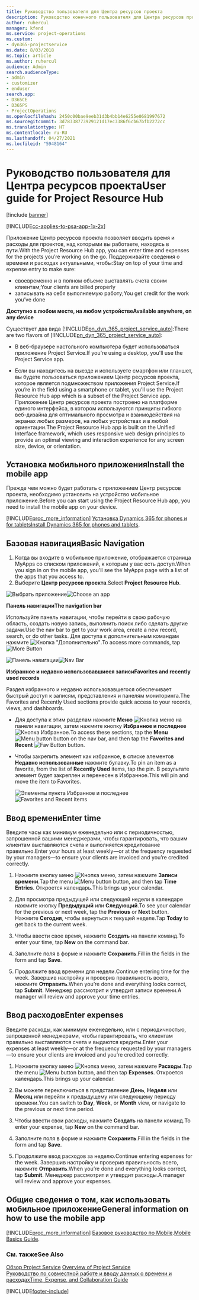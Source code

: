```yaml
---
title: Руководство пользователя для Центра ресурсов проекта
description: Руководство конечного пользователя для Центра ресурсов проекта для Project Service
author: ruhercul
manager: kfend
ms.service: project-operations
ms.custom:
- dyn365-projectservice
ms.date: 8/03/2018
ms.topic: article
ms.author: ruhercul
audience: Admin
search.audienceType:
- admin
- customizer
- enduser
search.app:
- D365CE
- D365PS
- ProjectOperations
ms.openlocfilehash: 2450c00bae9eeb31d3b4bb14e6255e0681997672
ms.sourcegitcommit: 3d78338773929121d17ec3386f6cb67bfb2272cc
ms.translationtype: HT
ms.contentlocale: ru-RU
ms.lasthandoff: 04/27/2021
ms.locfileid: "5948164"
---
```

# <a name="user-guide-for-project-resource-hub"></a><span data-ttu-id="6668a-103">Руководство пользователя для Центра ресурсов проекта</span><span class="sxs-lookup"><span data-stu-id="6668a-103">User guide for Project Resource Hub</span></span>

[!include [banner](../includes/psa-now-project-operations.md)]

[!INCLUDE[cc-applies-to-psa-app-1x-2x](../includes/cc-applies-to-psa-app-1x-2x.md)]

<span data-ttu-id="6668a-104">Приложение Центр ресурсов проекта позволяет вводить время и расходы для проектов, над которыми вы работаете, находясь в пути.</span><span class="sxs-lookup"><span data-stu-id="6668a-104">With the Project Resource Hub app, you can enter time and expenses for the projects you’re working on the go.</span></span> <span data-ttu-id="6668a-105">Поддерживайте сведения о времени и расходах актуальными, чтобы:</span><span class="sxs-lookup"><span data-stu-id="6668a-105">Stay on top of your time and expense entry to make sure:</span></span>

- <span data-ttu-id="6668a-106">своевременно и в полном объеме выставлять счета своим клиентам;</span><span class="sxs-lookup"><span data-stu-id="6668a-106">Your clients are billed properly</span></span>
- <span data-ttu-id="6668a-107">записывать на себя выполняемую работу;</span><span class="sxs-lookup"><span data-stu-id="6668a-107">You get credit for the work you’ve done</span></span>

<span data-ttu-id="6668a-108">**Доступно в любом месте, на любом устройстве**</span><span class="sxs-lookup"><span data-stu-id="6668a-108">**Available anywhere, on any device**</span></span>

<span data-ttu-id="6668a-109">Существует два вида [!INCLUDE[pn_dyn_365_project_service_auto](../includes/pn-dyn-365-project-service-auto.md)]:</span><span class="sxs-lookup"><span data-stu-id="6668a-109">There are two flavors of [!INCLUDE[pn_dyn_365_project_service_auto](../includes/pn-dyn-365-project-service-auto.md)]:</span></span> 

- <span data-ttu-id="6668a-110">В веб-браузере настольного компьютера будет использоваться приложение Project Service.</span><span class="sxs-lookup"><span data-stu-id="6668a-110">If you're using a desktop, you'll use the Project Service app.</span></span> 

- <span data-ttu-id="6668a-111">Если вы находитесь на выезде и используете смартфон или планшет, вы будете пользоваться приложением Центр ресурсов проекта, которое является подмножеством приложения Project Service.</span><span class="sxs-lookup"><span data-stu-id="6668a-111">If you’re in the field using a smartphone or tablet, you’ll use the Project Resource Hub app which is a subset of the Project Service  app.</span></span> <span data-ttu-id="6668a-112">Приложение Центр ресурсов проекта построено на платформе единого интерфейса, в котором используются принципы гибкого веб-дизайна для оптимального просмотра и взаимодействия на экранах любых размеров, на любых устройствах и в любой ориентации.</span><span class="sxs-lookup"><span data-stu-id="6668a-112">The Project Resource Hub app is built on the Unified Interface framework, which uses responsive web design principles to provide an optimal viewing and interaction experience for any screen size, device, or orientation.</span></span> 


## <a name="install-the-mobile-app"></a><span data-ttu-id="6668a-113">Установка мобильного приложения</span><span class="sxs-lookup"><span data-stu-id="6668a-113">Install the mobile app</span></span>
<span data-ttu-id="6668a-114">Прежде чем можно будет работать с приложением Центр ресурсов проекта, необходимо установить на устройство мобильное приложение.</span><span class="sxs-lookup"><span data-stu-id="6668a-114">Before you can start using the Project Resource Hub app, you need to install the mobile app on your device.</span></span> 

[!INCLUDE[proc_more_information](../includes/proc-more-information.md)] <span data-ttu-id="6668a-115">[Установка Dynamics 365 for phones и for tablets](/dynamics365/mobile-app/install-dynamics-365-for-phones-and-tablets)</span><span class="sxs-lookup"><span data-stu-id="6668a-115">[Install Dynamics 365 for phones and tablets](/dynamics365/mobile-app/install-dynamics-365-for-phones-and-tablets).</span></span>

## <a name="basic-navigation"></a><span data-ttu-id="6668a-116">Базовая навигация</span><span class="sxs-lookup"><span data-stu-id="6668a-116">Basic Navigation</span></span>
1.  <span data-ttu-id="6668a-117">Когда вы входите в мобильное приложение, отображается страница MyApps со списком приложений, к которым у вас есть доступ.</span><span class="sxs-lookup"><span data-stu-id="6668a-117">When you sign in on the mobile app, you’ll see the MyApps page with a list of the apps that you access to.</span></span> 
2.  <span data-ttu-id="6668a-118">Выберите **Центр ресурсов проекта**.</span><span class="sxs-lookup"><span data-stu-id="6668a-118">Select **Project Resource Hub**.</span></span>

<span data-ttu-id="6668a-119">![Выбрать приложение](media/chooseApp_1.png "Выбрать приложение")</span><span class="sxs-lookup"><span data-stu-id="6668a-119">![Choose an app](media/chooseApp_1.png "Choose an app")</span></span>

<span data-ttu-id="6668a-120">**Панель навигации**</span><span class="sxs-lookup"><span data-stu-id="6668a-120">**The navigation bar**</span></span>

<span data-ttu-id="6668a-121">Используйте панель навигации, чтобы перейти в свою рабочую область, создать новую запись, выполнить поиск либо сделать другие задачи.</span><span class="sxs-lookup"><span data-stu-id="6668a-121">Use the nav bar to get to your work area, create a new record, search, or do other tasks.</span></span> <span data-ttu-id="6668a-122">Для доступа к дополнительным командам нажмите ![Кнопка "Дополнительно"](media/MoreButton.png "Кнопка &quot;Подробнее&quot;").</span><span class="sxs-lookup"><span data-stu-id="6668a-122">To access more commands, tap ![More Button](media/MoreButton.png "More Button")</span></span>

<span data-ttu-id="6668a-123">![Панель навигации](media/NavBar_2.png "Панель навигации")</span><span class="sxs-lookup"><span data-stu-id="6668a-123">![Nav Bar](media/NavBar_2.png "Nav Bar")</span></span>

<span data-ttu-id="6668a-124">**Избранное и недавно использовавшиеся записи**</span><span class="sxs-lookup"><span data-stu-id="6668a-124">**Favorites and recently used records**</span></span>

<span data-ttu-id="6668a-125">Раздел избранного и недавно использовавшегося обеспечивает быстрый доступ к записям, представления и панелям мониторинга.</span><span class="sxs-lookup"><span data-stu-id="6668a-125">The Favorites and Recently Used sections provide quick access to your records, views, and dashboards.</span></span> 

- <span data-ttu-id="6668a-126">Для доступа к этим разделам нажмите **Меню** ![Кнопка меню](media/MenuButton.png "Кнопка меню") на панели навигации, затем нажмите кнопку **Избранное и последнее** ![Кнопка Избранное](media/FavButton.png "Кнопка избранного").</span><span class="sxs-lookup"><span data-stu-id="6668a-126">To access these sections, tap the **Menu** ![Menu button](media/MenuButton.png "Menu button") button on the nav bar, and then tap the **Favorites and Recent** ![Fav Button](media/FavButton.png "Fav Button") button.</span></span>

- <span data-ttu-id="6668a-127">Чтобы закрепить элемент как избранное, в списке элементов **Недавно использованные** нажмите булавку.</span><span class="sxs-lookup"><span data-stu-id="6668a-127">To pin an item as a favorite, from the list of **Recently Used** items, tap the pin.</span></span> <span data-ttu-id="6668a-128">В результате элемент будет закреплен и перенесен в Избранное.</span><span class="sxs-lookup"><span data-stu-id="6668a-128">This will pin and move the item to Favorites.</span></span>

  <span data-ttu-id="6668a-129">![Элементы пункта Избранное и последнее](media/Favs_3.png "Элементы пункта Избранное и последнее")</span><span class="sxs-lookup"><span data-stu-id="6668a-129">![Favorites and Recent items](media/Favs_3.png "Favorites and Recent items")</span></span>
 
## <a name="enter-time"></a><span data-ttu-id="6668a-130">Ввод времени</span><span class="sxs-lookup"><span data-stu-id="6668a-130">Enter time</span></span>
<span data-ttu-id="6668a-131">Введите часы как минимум еженедельно или с периодичностью, запрошенной вашими менеджерами, чтобы гарантировать, что вашим клиентам выставляются счета и выполняется кредитование правильно.</span><span class="sxs-lookup"><span data-stu-id="6668a-131">Enter your hours at least weekly—or at the frequency requested by your managers—to ensure your clients are invoiced and you’re credited correctly.</span></span>

1. <span data-ttu-id="6668a-132">Нажмите кнопку меню ![Кнопка меню](media/MenuButton.png "Кнопка меню"), затем нажмите **Записи времени**.</span><span class="sxs-lookup"><span data-stu-id="6668a-132">Tap the menu ![Menu button](media/MenuButton.png "Menu button") button, and then tap **Time Entries**.</span></span> <span data-ttu-id="6668a-133">Откроется календарь.</span><span class="sxs-lookup"><span data-stu-id="6668a-133">This brings up your calendar.</span></span>

2. <span data-ttu-id="6668a-134">Для просмотра предыдущей или следующей недели в календаре нажмите кнопку **Предыдущий** или **Следующий**.</span><span class="sxs-lookup"><span data-stu-id="6668a-134">To see your calendar for the previous or next week, tap the **Previous** or **Next** button.</span></span> <span data-ttu-id="6668a-135">Нажмите **Сегодня**, чтобы вернуться к текущей неделе.</span><span class="sxs-lookup"><span data-stu-id="6668a-135">Tap **Today** to get back to the current week.</span></span>

3. <span data-ttu-id="6668a-136">Чтобы ввести свое время, нажмите **Создать** на панели команд.</span><span class="sxs-lookup"><span data-stu-id="6668a-136">To enter your time, tap **New** on the command bar.</span></span> 

4. <span data-ttu-id="6668a-137">Заполните поля в форме и нажмите **Сохранить**.</span><span class="sxs-lookup"><span data-stu-id="6668a-137">Fill in the fields in the form and tap **Save**.</span></span>

5. <span data-ttu-id="6668a-138">Продолжите ввод времени для недели.</span><span class="sxs-lookup"><span data-stu-id="6668a-138">Continue entering time for the week.</span></span> <span data-ttu-id="6668a-139">Завершив настройку и проверив правильность всего, нажмите **Отправить**.</span><span class="sxs-lookup"><span data-stu-id="6668a-139">When you’re done and everything looks correct, tap **Submit**.</span></span> <span data-ttu-id="6668a-140">Менеджер рассмотрит и утвердит записи времени.</span><span class="sxs-lookup"><span data-stu-id="6668a-140">A manager will review and approve your time entries.</span></span>

## <a name="enter-expenses"></a><span data-ttu-id="6668a-141">Ввод расходов</span><span class="sxs-lookup"><span data-stu-id="6668a-141">Enter expenses</span></span> 
<span data-ttu-id="6668a-142">Введите расходы, как минимум еженедельно, или с периодичностью, запрошенной менеджерами, чтобы гарантировать, что клиентам правильно выставляются счета и выдаются кредиты.</span><span class="sxs-lookup"><span data-stu-id="6668a-142">Enter your expenses at least weekly—or at the frequency requested by your managers—to ensure your clients are invoiced and you’re credited correctly.</span></span>

1. <span data-ttu-id="6668a-143">Нажмите кнопку меню ![Кнопка меню](media/MenuButton.png "Кнопка меню"), затем нажмите **Расходы**.</span><span class="sxs-lookup"><span data-stu-id="6668a-143">Tap the menu ![Menu button](media/MenuButton.png "Menu button") button, and then tap **Expenses**.</span></span> <span data-ttu-id="6668a-144">Откроется календарь.</span><span class="sxs-lookup"><span data-stu-id="6668a-144">This brings up your calendar.</span></span>

2. <span data-ttu-id="6668a-145">Вы можете переключиться в представление **День**, **Неделя** или **Месяц** или перейти к предыдущему или следующему периоду времени.</span><span class="sxs-lookup"><span data-stu-id="6668a-145">You can switch to **Day**, **Week**, or **Month** view, or navigate to the previous or next time period.</span></span> 

3. <span data-ttu-id="6668a-146">Чтобы ввести свои расходы, нажмите **Создать** на панели команд.</span><span class="sxs-lookup"><span data-stu-id="6668a-146">To enter your expense, tap **New** on the command bar.</span></span> 

4. <span data-ttu-id="6668a-147">Заполните поля в форме и нажмите **Сохранить**.</span><span class="sxs-lookup"><span data-stu-id="6668a-147">Fill in the fields in the form and tap **Save**.</span></span>

5. <span data-ttu-id="6668a-148">Продолжите ввод расходов за неделю.</span><span class="sxs-lookup"><span data-stu-id="6668a-148">Continue entering expenses for the week.</span></span> <span data-ttu-id="6668a-149">Завершив настройку и проверив правильность всего, нажмите **Отправить**.</span><span class="sxs-lookup"><span data-stu-id="6668a-149">When you’re done and everything looks correct, tap **Submit**.</span></span> <span data-ttu-id="6668a-150">Менеджер рассмотрит и утвердит расходы.</span><span class="sxs-lookup"><span data-stu-id="6668a-150">A manager will review and approve your expenses.</span></span>

## <a name="general-information-on-how-to-use-the-mobile-app"></a><span data-ttu-id="6668a-151">Общие сведения о том, как использовать мобильное приложение</span><span class="sxs-lookup"><span data-stu-id="6668a-151">General information on how to use the mobile app</span></span> 
[!INCLUDE[proc_more_information](../includes/proc-more-information.md)] <span data-ttu-id="6668a-152">[Базовое руководство по Mobile](/dynamics365/mobile-app/dynamics-365-phones-tablets-users-guide).</span><span class="sxs-lookup"><span data-stu-id="6668a-152">[Mobile Basics Guide](/dynamics365/mobile-app/dynamics-365-phones-tablets-users-guide).</span></span>

### <a name="see-also"></a><span data-ttu-id="6668a-153">См. также</span><span class="sxs-lookup"><span data-stu-id="6668a-153">See Also</span></span>  
 <span data-ttu-id="6668a-154">[Обзор Project Service](../psa/overview.md) </span><span class="sxs-lookup"><span data-stu-id="6668a-154">[Overview of Project Service](../psa/overview.md) </span></span>  
 [<span data-ttu-id="6668a-155">Руководство по совместной работе и вводу данных о времени и расходах</span><span class="sxs-lookup"><span data-stu-id="6668a-155">Time, Expense, and Collaboration Guide</span></span>](../psa/time-expense-collaboration-guide.md)   
 


[!INCLUDE[footer-include](../includes/footer-banner.md)]